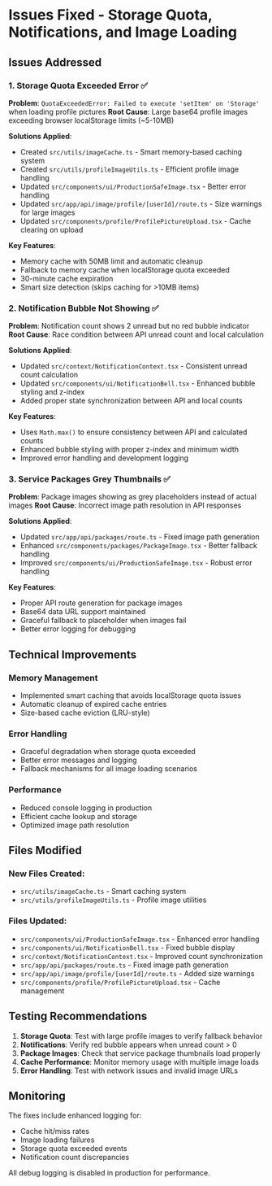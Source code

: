 # Issues Fixed - Storage Quota, Notifications, and Image Loading

## Issues Addressed

### 1. Storage Quota Exceeded Error ✅
**Problem**: `QuotaExceededError: Failed to execute 'setItem' on 'Storage'` when loading profile pictures
**Root Cause**: Large base64 profile images exceeding browser localStorage limits (~5-10MB)

**Solutions Applied**:
- Created `src/utils/imageCache.ts` - Smart memory-based caching system
- Created `src/utils/profileImageUtils.ts` - Efficient profile image handling
- Updated `src/components/ui/ProductionSafeImage.tsx` - Better error handling
- Updated `src/app/api/image/profile/[userId]/route.ts` - Size warnings for large images
- Updated `src/components/profile/ProfilePictureUpload.tsx` - Cache clearing on upload

**Key Features**:
- Memory cache with 50MB limit and automatic cleanup
- Fallback to memory cache when localStorage quota exceeded
- 30-minute cache expiration
- Smart size detection (skips caching for >10MB items)

### 2. Notification Bubble Not Showing ✅
**Problem**: Notification count shows 2 unread but no red bubble indicator
**Root Cause**: Race condition between API unread count and local calculation

**Solutions Applied**:
- Updated `src/context/NotificationContext.tsx` - Consistent unread count calculation
- Updated `src/components/ui/NotificationBell.tsx` - Enhanced bubble styling and z-index
- Added proper state synchronization between API and local counts

**Key Features**:
- Uses `Math.max()` to ensure consistency between API and calculated counts
- Enhanced bubble styling with proper z-index and minimum width
- Improved error handling and development logging

### 3. Service Packages Grey Thumbnails ✅
**Problem**: Package images showing as grey placeholders instead of actual images
**Root Cause**: Incorrect image path resolution in API responses

**Solutions Applied**:
- Updated `src/app/api/packages/route.ts` - Fixed image path generation
- Enhanced `src/components/packages/PackageImage.tsx` - Better fallback handling
- Improved `src/components/ui/ProductionSafeImage.tsx` - Robust error handling

**Key Features**:
- Proper API route generation for package images
- Base64 data URL support maintained
- Graceful fallback to placeholder when images fail
- Better error logging for debugging

## Technical Improvements

### Memory Management
- Implemented smart caching that avoids localStorage quota issues
- Automatic cleanup of expired cache entries
- Size-based cache eviction (LRU-style)

### Error Handling
- Graceful degradation when storage quota exceeded
- Better error messages and logging
- Fallback mechanisms for all image loading scenarios

### Performance
- Reduced console logging in production
- Efficient cache lookup and storage
- Optimized image path resolution

## Files Modified

### New Files Created:
- `src/utils/imageCache.ts` - Smart caching system
- `src/utils/profileImageUtils.ts` - Profile image utilities

### Files Updated:
- `src/components/ui/ProductionSafeImage.tsx` - Enhanced error handling
- `src/components/ui/NotificationBell.tsx` - Fixed bubble display
- `src/context/NotificationContext.tsx` - Improved count synchronization
- `src/app/api/packages/route.ts` - Fixed image path generation
- `src/app/api/image/profile/[userId]/route.ts` - Added size warnings
- `src/components/profile/ProfilePictureUpload.tsx` - Cache management

## Testing Recommendations

1. **Storage Quota**: Test with large profile images to verify fallback behavior
2. **Notifications**: Verify red bubble appears when unread count > 0
3. **Package Images**: Check that service package thumbnails load properly
4. **Cache Performance**: Monitor memory usage with multiple image loads
5. **Error Handling**: Test with network issues and invalid image URLs

## Monitoring

The fixes include enhanced logging for:
- Cache hit/miss rates
- Image loading failures
- Storage quota exceeded events
- Notification count discrepancies

All debug logging is disabled in production for performance.